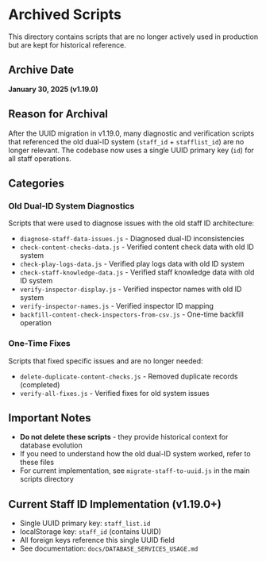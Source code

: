 # Archived Scripts

This directory contains scripts that are no longer actively used in production but are kept for historical reference.

## Archive Date
**January 30, 2025 (v1.19.0)**

## Reason for Archival
After the UUID migration in v1.19.0, many diagnostic and verification scripts that referenced the old dual-ID system (`staff_id` + `stafflist_id`) are no longer relevant. The codebase now uses a single UUID primary key (`id`) for all staff operations.

## Categories

### Old Dual-ID System Diagnostics
Scripts that were used to diagnose issues with the old staff ID architecture:
- `diagnose-staff-data-issues.js` - Diagnosed dual-ID inconsistencies
- `check-content-checks-data.js` - Verified content check data with old ID system
- `check-play-logs-data.js` - Verified play logs data with old ID system
- `check-staff-knowledge-data.js` - Verified staff knowledge data with old ID system
- `verify-inspector-display.js` - Verified inspector names with old ID system
- `verify-inspector-names.js` - Verified inspector ID mapping
- `backfill-content-check-inspectors-from-csv.js` - One-time backfill operation

### One-Time Fixes
Scripts that fixed specific issues and are no longer needed:
- `delete-duplicate-content-checks.js` - Removed duplicate records (completed)
- `verify-all-fixes.js` - Verified fixes for old system issues

## Important Notes

- **Do not delete these scripts** - they provide historical context for database evolution
- If you need to understand how the old dual-ID system worked, refer to these files
- For current implementation, see `migrate-staff-to-uuid.js` in the main scripts directory

## Current Staff ID Implementation (v1.19.0+)

- Single UUID primary key: `staff_list.id`
- localStorage key: `staff_id` (contains UUID)
- All foreign keys reference this single UUID field
- See documentation: `docs/DATABASE_SERVICES_USAGE.md`
